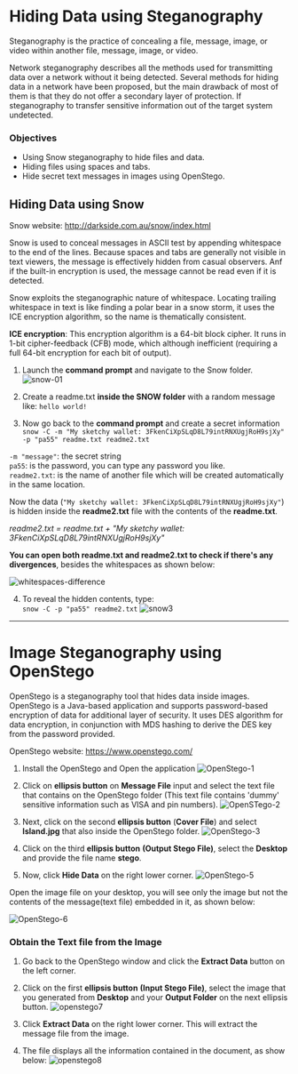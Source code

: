 # Hiding Data using Steganography
Steganography is the practice of concealing a file, message, image, or video within another file, message, image, or video.

Network steganography describes all the methods used for transmitting data over a network without it being detected. Several methods for hiding data in a network have been proposed, but the main drawback of most of them is that they do not offer a secondary layer of protection. If steganography to transfer sensitive information out of the target system undetected.

### Objectives
* Using Snow steganography to hide files and data.
* Hiding files using spaces and tabs.
* Hide secret text messages in images using OpenStego.

## Hiding Data using Snow
Snow website: http://darkside.com.au/snow/index.html

Snow is used to conceal messages in ASCII test by appending whitespace to the end of the lines. Because spaces and tabs are generally not visible in text viewers, the message is effectively hidden from casual observers. Anf if the built-in encryption is used, the message cannot be read even if it is detected.

Snow exploits the steganographic nature of whitespace. Locating trailing whitespace in text is like finding a polar bear in a snow storm, it uses the ICE encryption algorithm, so the name is thematically consistent.

**ICE encryption**: This encryption algorithm is a 64-bit block cipher. It runs in 1-bit cipher-feedback (CFB) mode, which although inefficient (requiring a full 64-bit encryption for each bit of output).

1. Launch the **command prompt** and navigate to the Snow folder.
![snow-01](https://gist.githubusercontent.com/Samsar4/62886aac358c3d484a0ec17e8eb11266/raw/1e1e57a1a30bab7ad94f502b3bba5107098448c0/snow-01.png)

2. Create a readme.txt **inside the SNOW folder** with a random message like: `hello world!`

3. Now go back to the **command prompt** and create a secret information<br>
`snow -C -m "My sketchy wallet: 3FkenCiXpSLqD8L79intRNXUgjRoH9sjXy" -p "pa55" readme.txt readme2.txt`

`-m "message"`: the secret string<br>
`pa55`: is the password, you can type any password you like.<br>
`readme2.txt`: is the name of another file which will be created automatically in the same location.

Now the data (`"My sketchy wallet: 3FkenCiXpSLqD8L79intRNXUgjRoH9sjXy"`) is hidden inside the **readme2.txt** file with the contents of the **readme.txt**.

_readme2.txt = readme.txt + "My sketchy wallet: 3FkenCiXpSLqD8L79intRNXUgjRoH9sjXy"_

**You can open both readme.txt and readme2.txt to check if there's any divergences**, besides the whitespaces as shown below:

![whitespaces-difference](https://gist.githubusercontent.com/Samsar4/62886aac358c3d484a0ec17e8eb11266/raw/1e1e57a1a30bab7ad94f502b3bba5107098448c0/snow-whitespaces-02.png)

4. To reveal the hidden contents, type:<br>
`snow -C -p "pa55" readme2.txt`
![snow3](https://gist.githubusercontent.com/Samsar4/62886aac358c3d484a0ec17e8eb11266/raw/346be861372d685fe81d0a7dd3d9cb7687c2592a/snow-03.png)

***

# Image Steganography using OpenStego
OpenStego is a steganography tool that hides data inside images. OpenStego is a Java-based application and supports password-based encryption of data for additional layer of security. It uses DES algorithm for data encryption, in conjunction with MDS hashing to derive the DES key from the password provided.

OpenStego website: https://www.openstego.com/

1. Install the OpenStego and Open the application
![OpenStego-1](https://gist.githubusercontent.com/Samsar4/62886aac358c3d484a0ec17e8eb11266/raw/2a94c49858a92a09855df3edab939b2d731b8b8f/openstego-1.png)

2. Click on **ellipsis button** on **Message File** input and select the text file that contains on the OpenStego folder (This text file contains 'dummy' sensitive information such as VISA and pin numbers).
![OpenSTego-2](https://gist.githubusercontent.com/Samsar4/62886aac358c3d484a0ec17e8eb11266/raw/3ece1184799bc34f54c0523fa8c0b6bd6efe9f30/openstego-2.png)

3. Next, click on the second **ellipsis button** (**Cover File**) and select **Island.jpg** that also inside the OpenStego folder.
![OpenStego-3](https://gist.githubusercontent.com/Samsar4/62886aac358c3d484a0ec17e8eb11266/raw/ef22f60c5f3883f11031c0e2c3e18835e246c578/openStego-3.png)

4. Click on the third **ellipsis button** **(Output Stego File)**, select the **Desktop** and provide the file name **stego**.

5. Now, click **Hide Data** on the right lower corner.
![OpenStego-5](https://gist.githubusercontent.com/Samsar4/62886aac358c3d484a0ec17e8eb11266/raw/6bcf0fc1ad730e4b8bfb0f29695cd3d5da026db4/openStego-5.png)

Open the image file on your desktop, you will see only the image but not the contents of the message(text file) embedded in it, as shown below:

![OpenStego-6](https://gist.githubusercontent.com/Samsar4/62886aac358c3d484a0ec17e8eb11266/raw/8265b66f9795426b604a8b602df5027d27a69897/stego-6.png)

### Obtain the Text file from the Image

1. Go back to the OpenStego window and click the **Extract Data** button on the left corner.

2. Click on the first **ellipsis button** **(Input Stego File)**, select the image that you generated from **Desktop** and your **Output Folder** on the next ellipsis button.
![openstego7](https://gist.githubusercontent.com/Samsar4/62886aac358c3d484a0ec17e8eb11266/raw/80722e31e7a359444d428f12b87bf31d64cfb739/openstego-7.png)

3. Click **Extract Data** on the right lower corner. This will extract the message file from the image.

4. The file displays all the information contained in the document, as show below:
![openstego8](https://gist.githubusercontent.com/Samsar4/62886aac358c3d484a0ec17e8eb11266/raw/80722e31e7a359444d428f12b87bf31d64cfb739/openstego-8.png)

